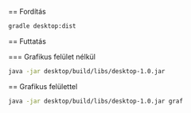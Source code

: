 == Fordítás
```sh
gradle desktop:dist
```

== Futtatás

=== Grafikus felület nélkül
```sh
java -jar desktop/build/libs/desktop-1.0.jar
```

== Grafikus felülettel
```sh
java -jar desktop/build/libs/desktop-1.0.jar graf
```
